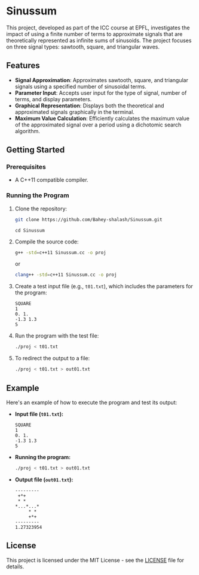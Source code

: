 # Sinussum

This project, developed as part of the ICC course at EPFL, investigates the impact of using a finite number of terms to approximate signals that are theoretically represented as infinite sums of sinusoids. The project focuses on three signal types: sawtooth, square, and triangular waves.

## Features

- **Signal Approximation**: Approximates sawtooth, square, and triangular signals using a specified number of sinusoidal terms.
- **Parameter Input**: Accepts user input for the type of signal, number of terms, and display parameters.
- **Graphical Representation**: Displays both the theoretical and approximated signals graphically in the terminal.
- **Maximum Value Calculation**: Efficiently calculates the maximum value of the approximated signal over a period using a dichotomic search algorithm.

## Getting Started

### Prerequisites

- A C++11 compatible compiler.

### Running the Program

1. Clone the repository:
    ```bash
    git clone https://github.com/Bahey-shalash/Sinussum.git
    ```
    ```
    cd Sinussum
    ```

2. Compile the source code:
    ```bash
    g++ -std=c++11 Sinussum.cc -o proj
    ```
    or
   ```bash
   clang++ -std=c++11 Sinussum.cc -o proj
   ```

4. Create a test input file (e.g., `t01.txt`), which includes the parameters for the program:
    ```
    SQUARE
    1
    0. 1.
    -1.3 1.3
    5
    ```

5. Run the program with the test file:
    ```bash
    ./proj < t01.txt
    ```

6. To redirect the output to a file:
    ```bash
    ./proj < t01.txt > out01.txt
    ```

## Example

Here's an example of how to execute the program and test its output:

- **Input file (`t01.txt`):**
    ```
    SQUARE
    1
    0. 1.
    -1.3 1.3
    5
    ```

- **Running the program:**
    ```bash
    ./proj < t01.txt > out01.txt
    ```

- **Output file (`out01.txt`):**
    ```
    ---------
     +*+     
     * *     
    *...*...*
         * * 
         +*+ 
    ---------
    1.27323954
    ```

## License

This project is licensed under the MIT License - see the [LICENSE](LICENSE) file for details.
